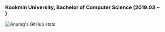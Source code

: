 ### Kookmin University, Bachelor of Computer Science (2019.03 ~ )

![Anurag's GitHub stats](https://github-readme-stats.vercel.app/api?username=Kyuhyun-Cho&show_icons=true&theme=gruvbox_light)

<!--
**Kyuhyun-Cho/Kyuhyun-Cho** is a ✨ _special_ ✨ repository because its `README.md` (this file) appears on your GitHub profile.

Here are some ideas to get you started:

- 🔭 I’m currently working on ...
- 🌱 I’m currently learning ...
- 👯 I’m looking to collaborate on ...
- 🤔 I’m looking for help with ...
- 💬 Ask me about ...
- 📫 How to reach me: ...
- 😄 Pronouns: ...
- ⚡ Fun fact: ...
-->

